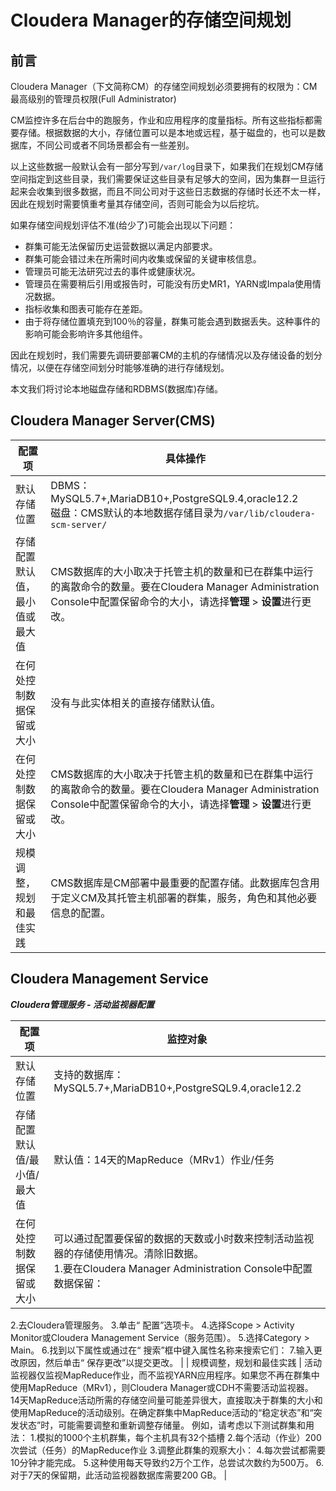 # Cloudera Manager的存储空间规划

## 前言

Cloudera Manager（下文简称CM）的存储空间规划必须要拥有的权限为：CM最高级别的管理员权限(Full Administrator)

CM监控许多在后台中的跑服务，作业和应用程序的度量指标。所有这些指标都需要存储。根据数据的大小，存储位置可以是本地或远程，基于磁盘的，也可以是数据库，不同公司或者不同场景都会有一些差别。

以上这些数据一般默认会有一部分写到`/var/log`目录下，如果我们在规划CM存储空间指定到这些目录，我们需要保证这些目录有足够大的空间，因为集群一旦运行起来会收集到很多数据，而且不同公司对于这些日志数据的存储时长还不太一样，因此在规划时需要慎重考量其存储空间，否则可能会为以后挖坑。

如果存储空间规划评估不准(给少了)可能会出现以下问题：

- 群集可能无法保留历史运营数据以满足内部要求。
- 群集可能会错过未在所需时间内收集或保留的关键审核信息。
- 管理员可能无法研究过去的事件或健康状况。
- 管理员在需要稍后引用或报告时，可能没有历史MR1，YARN或Impala使用情况数据。
- 指标收集和图表可能存在差距。
- 由于将存储位置填充到100％的容量，群集可能会遇到数据丢失。这种事件的影响可能会影响许多其他组件。

因此在规划时，我们需要先调研要部署CM的主机的存储情况以及存储设备的划分情况，以便在存储空间划分时能够准确的进行存储规划。

本文我们将讨论本地磁盘存储和RDBMS(数据库)存储。

## Cloudera Manager Server(CMS)

| 配置项                         | 具体操作                                                     |
| ------------------------------ | ------------------------------------------------------------ |
| 默认存储位置                   | DBMS：MySQL5.7+,MariaDB10+,PostgreSQL9.4,oracle12.2<br/>磁盘：CMS默认的本地数据存储目录为`/var/lib/cloudera-scm-server/` |
| 存储配置默认值，最小值或最大值 | CMS数据库的大小取决于托管主机的数量和已在群集中运行的离散命令的数量。要在Cloudera Manager Administration Console中配置保留命令的大小，请选择**管理** > **设置**进行更改。 |
| 在何处控制数据保留或大小       | 没有与此实体相关的直接存储默认值。                           |
| 在何处控制数据保留或大小       | CMS数据库的大小取决于托管主机的数量和已在群集中运行的离散命令的数量。要在Cloudera Manager Administration Console中配置保留命令的大小，请选择**管理** > **设置**进行更改。 |
| 规模调整，规划和最佳实践       | CMS数据库是CM部署中最重要的配置存储。此数据库包含用于定义CM及其托管主机部署的群集，服务，角色和其他必要信息的配置。 |

## Cloudera Management Service

***Cloudera管理服务 - 活动监视器配置***

| 配置项                       | 监控对象                                                     |
| ---------------------------- | ------------------------------------------------------------ |
| 默认存储位置                 | 支持的数据库：MySQL5.7+,MariaDB10+,PostgreSQL9.4,oracle12.2  |
| 存储配置默认值/最小值/最大值 | 默认值：14天的MapReduce（MRv1）作业/任务                     |
| 在何处控制数据保留或大小     | 可以通过配置要保留的数据的天数或小时数来控制活动监视器的存储使用情况。清除旧数据。<br/>1.要在Cloudera Manager Administration Console中配置数据保留：
2.去Cloudera管理服务。
3.单击“ 配置”选项卡。
4.选择Scope > Activity Monitor或Cloudera Management Service（服务范围）。
5.选择Category > Main。
6.找到以下属性或通过在“ 搜索”框中键入属性名称来搜索它们：
7.输入更改原因，然后单击“ 保存更改”以提交更改。 |
| 规模调整，规划和最佳实践     | 活动监视器仅监视MapReduce作业，而不监视YARN应用程序。如果您不再在群集中使用MapReduce（MRv1），则Cloudera Manager或CDH不需要活动监视器。<br/>14天MapReduce活动所需的存储空间量可能差异很大，直接取决于群集的大小和使用MapReduce的活动级别。在确定群集中MapReduce活动的“稳定状态”和“突发状态”时，可能需要调整和重新调整存储量。
例如，请考虑以下测试群集和用法：
1.模拟的1000个主机群集，每个主机具有32个插槽
2.每个活动（作业）200次尝试（任务）的MapReduce作业
3.调整此群集的观察大小：
4.每次尝试都需要10分钟才能完成。
5.这种使用每天导致约2万个工作，总尝试次数约为500万。
6.对于7天的保留期，此活动监视器数据库需要200 GB。 |



